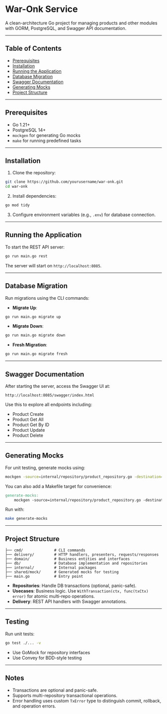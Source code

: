 # War-Onk Service

A clean-architecture Go project for managing products and other modules with GORM, PostgreSQL, and Swagger API documentation.

---

## Table of Contents

- [Prerequisites](#prerequisites)
- [Installation](#installation)
- [Running the Application](#running-the-application)
- [Database Migration](#database-migration)
- [Swagger Documentation](#swagger-documentation)
- [Generating Mocks](#generating-mocks)
- [Project Structure](#project-structure)

---

## Prerequisites

- Go 1.21+
- PostgreSQL 14+
- `mockgen` for generating Go mocks
- `make` for running predefined tasks

---

## Installation

1. Clone the repository:

```bash
git clone https://github.com/yourusername/war-onk.git
cd war-onk
```

2. Install dependencies:

```bash
go mod tidy
```

3. Configure environment variables (e.g., `.env`) for database connection.

---

## Running the Application

To start the REST API server:

```bash
go run main.go rest
```

The server will start on `http://localhost:8085`.

---

## Database Migration

Run migrations using the CLI commands:

- **Migrate Up**:

```bash
go run main.go migrate up
```

- **Migrate Down**:

```bash
go run main.go migrate down
```

- **Fresh Migration**:

```bash
go run main.go migrate fresh
```

---

## Swagger Documentation

After starting the server, access the Swagger UI at:

```
http://localhost:8085/swagger/index.html
```

Use this to explore all endpoints including:

- Product Create
- Product Get All
- Product Get By ID
- Product Update
- Product Delete

---

## Generating Mocks

For unit testing, generate mocks using:

```bash
mockgen -source=internal/repository/product_repository.go -destination=./shared/mock/repository/repository_mock.go -package repository
```

You can also add a Makefile target for convenience:

```makefile
generate-mocks:
	mockgen -source=internal/repository/product_repository.go -destination=./shared/mock/repository/repository_mock.go -package repository
```

Run with:

```bash
make generate-mocks
```

---

## Project Structure

```
├── cmd/              # CLI commands
├── delivery/         # HTTP handlers, presenters, requests/responses
├── domain/           # Business entities and interfaces
├── db/               # Database implementation and repositories
├── internal/         # Internal packages
├── shared/mock/      # Generated mocks for testing
├── main.go           # Entry point
```

- **Repositories**: Handle DB transactions (optional, panic-safe).
- **Usecases**: Business logic. Use `WithTransaction(ctx, func(txCtx) error)` for atomic multi-repo operations.
- **Delivery**: REST API handlers with Swagger annotations.

---

## Testing

Run unit tests:

```bash
go test ./... -v
```

- Use GoMock for repository interfaces
- Use Convey for BDD-style testing

---

## Notes

- Transactions are optional and panic-safe.
- Supports multi-repository transactional operations.
- Error handling uses custom `TxError` type to distinguish commit, rollback, and operation errors.
